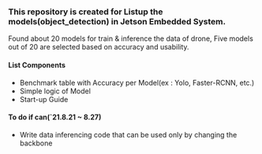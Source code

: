 ###  This repository is created for Listup the models(object_detection) in Jetson Embedded System.
Found about 20 models for train & inference the data of drone, Five models out of 20 are selected based on accuracy and usability.

#### List Components
  * Benchmark table with Accuracy per Model(ex : Yolo, Faster-RCNN, etc.)
  * Simple logic of Model
  * Start-up Guide

#### To do if can(`21.8.21 ~ 8.27) 
 * Write data inferencing code that can be used only by changing the backbone
 
